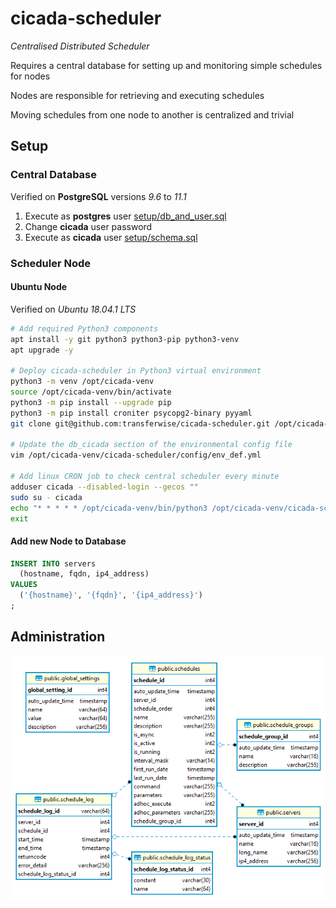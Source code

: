 # cicada-scheduler
*Centralised Distributed Scheduler*

Requires a central database for setting up and monitoring simple schedules for nodes

Nodes are responsible for retrieving and executing schedules

Moving schedules from one node to another is centralized and trivial

## Setup

### Central Database

Verified on **PostgreSQL** versions *9.6* to *11.1*

1. Execute as **postgres** user [setup/db_and_user.sql](setup/db_and_user.sql)
2. Change **cicada** user password
3. Execute as **cicada** user [setup/schema.sql](setup/schema.sql)

### Scheduler Node

#### Ubuntu Node

Verified on *Ubuntu 18.04.1 LTS*

```bash
# Add required Python3 components
apt install -y git python3 python3-pip python3-venv
apt upgrade -y

# Deploy cicada-scheduler in Python3 virtual environment
python3 -m venv /opt/cicada-venv
source /opt/cicada-venv/bin/activate
python3 -m pip install --upgrade pip
python3 -m pip install croniter psycopg2-binary pyyaml
git clone git@github.com:transferwise/cicada-scheduler.git /opt/cicada-venv/cicada-scheduler

# Update the db_cicada section of the environmental config file
vim /opt/cicada-venv/cicada-scheduler/config/env_def.yml

# Add linux CRON job to check central scheduler every minute
adduser cicada --disabled-login --gecos ""
sudo su - cicada
echo "* * * * * /opt/cicada-venv/bin/python3 /opt/cicada-venv/cicada-scheduler/bin/findSchedules.py" | crontab
exit
```

#### Add new Node to Database

```sql
INSERT INTO servers
  (hostname, fqdn, ip4_address)
VALUES
  ('{hostname}', '{fqdn}', '{ip4_address}')
;
```

## Administration

![erd](/setup/erd.png)

